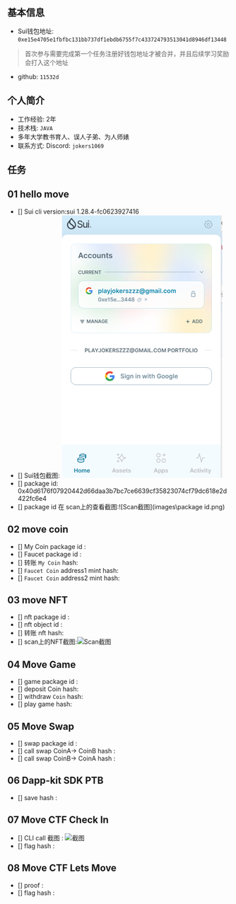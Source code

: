 ## 基本信息
- Sui钱包地址: `0xe15e4705e1fbfbc131bb737df1ebdb6755f7c433724793513041d8946df13448`
> 首次参与需要完成第一个任务注册好钱包地址才被合并，并且后续学习奖励会打入这个地址
- github: `11532d`

## 个人简介
- 工作经验: 2年
- 技术栈: `JAVA` 
- 多年大学教书育人、误人子弟、为人师婊
- 联系方式: Discord: `jokers1069` 

## 任务

##   01 hello move  
- [] Sui cli version:sui 1.28.4-fc0623927416
- [] Sui钱包截图: ![Sui钱包截图](images\sui钱包.png)
- [] package id: 0x40d6176f07920442d66daa3b7bc7ce6639cf35823074cf79dc618e2d422fc6e4
- [] package id 在 scan上的查看截图:![Scan截图](images\package id.png)

##   02 move coin
- [] My Coin package id : 
- [] Faucet package id : 
- [] 转账 `My Coin` hash:
- [] `Faucet Coin` address1 mint hash:
- [] `Faucet Coin` address2 mint hash:

##   03 move NFT
- [] nft package id :
- [] nft object id : 
- [] 转账 nft  hash:
- [] scan上的NFT截图:![Scan截图](./images/你的图片地址)

##   04 Move Game
- [] game package id :
- [] deposit Coin hash:
- [] withdraw `Coin` hash:
- [] play game hash:

##   05 Move Swap
- [] swap package id :
- [] call swap CoinA-> CoinB  hash :
- [] call swap CoinB-> CoinA  hash :

##   06 Dapp-kit SDK PTB
- [] save hash :

##   07 Move CTF Check In
- [] CLI call 截图 : ![截图](./images/你的图片地址)
- [] flag hash :

##   08 Move CTF Lets Move
- [] proof : 
- [] flag hash :
